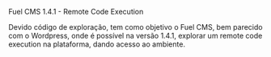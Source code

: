 Fuel CMS 1.4.1 - Remote Code Execution

Devido código de exploração, tem como objetivo o Fuel CMS, bem parecido com o Wordpress, onde é possível na versão 1.4.1, explorar um remote code execution na plataforma, dando acesso ao ambiente.

